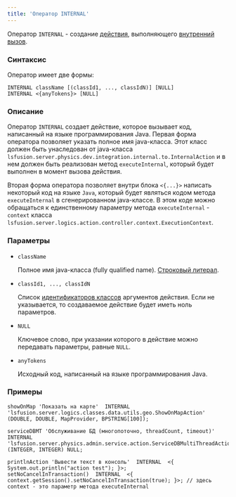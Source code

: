 ```yaml
---
title: 'Оператор INTERNAL'
---
```


Оператор `INTERNAL` - создание [действия](Actions.md), выполняющего [внутренний вызов](Internal_call_INTERNAL.md).

### Синтаксис

Оператор имеет две формы:

    INTERNAL className [(classId1, ..., classIdN)] [NULL]
    INTERNAL <{anyTokens}> [NULL]

### Описание

Оператор `INTERNAL` создает действие, которое вызывает код, написанный на языке программирования Java. Первая форма оператора позволяет указать полное имя java-класса. Этот класс должен быть унаследован от java-класса `lsfusion.server.physics.dev.integration.internal.to.InternalAction` и в нем должен быть реализован метод `executeInternal`, который будет выполнен в момент вызова действия.

Вторая форма оператора позволяет внутри блока `<{...}>` написать некоторый код на языке `Java`, который будет являться кодом метода `executeInternal` в сгенерированном java-классе. В этом коде можно обращаться к единственному параметру метода `executeInternal` -  `context` класса `lsfusion.server.logics.action.controller.context.ExecutionContext`.

### Параметры

- `className`

    Полное имя java-класса (fully qualified name). [Строковый литерал](Literals.md#strliteral).

- `classId1, ..., classIdN`

    Список [идентификаторов классов](IDs.md#classid) аргументов действия. Если не указывается, то создаваемое действие будет иметь ноль параметров.

- `NULL`

    Ключевое слово, при указании которого в действие можно передавать параметры, равные `NULL`.

- `anyTokens`

    Исходный код, написанный на языке программирования Java. 

### Примеры

```lsf
showOnMap 'Показать на карте'  INTERNAL  'lsfusion.server.logics.classes.data.utils.geo.ShowOnMapAction' (DOUBLE, DOUBLE, MapProvider, BPSTRING[100]);

serviceDBMT 'Обслуживание БД (многопоточно, threadCount, timeout)'  INTERNAL  'lsfusion.server.physics.admin.service.action.ServiceDBMultiThreadAction' (INTEGER, INTEGER) NULL;

printlnAction 'Вывести текст в консоль'  INTERNAL  <{ System.out.println("action test"); }>;
setNoCancelInTransaction()  INTERNAL  <{ context.getSession().setNoCancelInTransaction(true); }>; // здесь context - это параметр метода executeInternal
```
